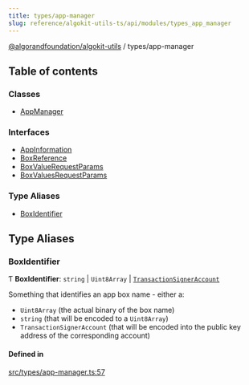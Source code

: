 ```yaml
---
title: types/app-manager
slug: reference/algokit-utils-ts/api/modules/types_app_manager
---
```


[@algorandfoundation/algokit-utils](/reference/algokit-utils-ts/api/overview) / types/app-manager

## Table of contents

### Classes

- [AppManager](/reference/algokit-utils-ts/api/classes/types_app_managerappmanager/)

### Interfaces

- [AppInformation](/reference/algokit-utils-ts/api/interfaces/types_app_managerappinformation/)
- [BoxReference](/reference/algokit-utils-ts/api/interfaces/types_app_managerboxreference/)
- [BoxValueRequestParams](/reference/algokit-utils-ts/api/interfaces/types_app_managerboxvaluerequestparams/)
- [BoxValuesRequestParams](/reference/algokit-utils-ts/api/interfaces/types_app_managerboxvaluesrequestparams/)

### Type Aliases

- [BoxIdentifier](#boxidentifier)

## Type Aliases

### BoxIdentifier

Ƭ **BoxIdentifier**: `string` \| `Uint8Array` \| [`TransactionSignerAccount`](/reference/algokit-utils-ts/api/interfaces/types_accounttransactionsigneraccount/)

Something that identifies an app box name - either a:

- `Uint8Array` (the actual binary of the box name)
- `string` (that will be encoded to a `Uint8Array`)
- `TransactionSignerAccount` (that will be encoded into the
  public key address of the corresponding account)

#### Defined in

[src/types/app-manager.ts:57](https://github.com/algorandfoundation/algokit-utils-ts/blob/main/src/types/app-manager.ts#L57)
